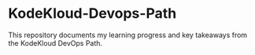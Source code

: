# KodeKloud-Devops-Path
This repository documents my learning progress and key takeaways from the KodeKloud DevOps Path.

